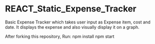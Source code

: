 # REACT_Static_Expense_Tracker

Basic Expense Tracker which takes user input as Expense item, cost and date. It displays the expense and also visually display it on a graph.

After forking this repository, Run:
npm install
npm start
